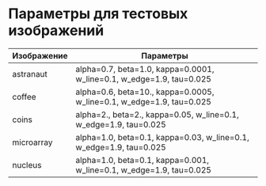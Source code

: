 # Параметры для тестовых изображений

Изображение             | Параметры
------------------------|----------------------
astranaut  				| alpha=0.7, beta=1.0, kappa=0.0001, w_line=0.1, w_edge=1.9, tau=0.025
coffee   			    | alpha=0.6, beta=10., kappa=0.0005, w_line=0.1, w_edge=1.9, tau=0.025
coins    				| alpha=2., beta=2., kappa=0.05, w_line=0.1, w_edge=1.9, tau=0.025
microarray			    | alpha=1.0, beta=0.1, kappa=0.03, w_line=0.1, w_edge=1.9, tau=0.025
nucleus                 | alpha=1.0, beta=0.1, kappa=0.001, w_line=0.1, w_edge=1.9, tau=0.025